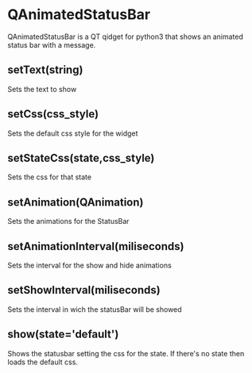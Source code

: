 # QAnimatedStatusBar

QAnimatedStatusBar is a QT qidget for python3 that shows an animated status bar with a message.

## setText(string)

Sets the text to show

## setCss(css_style)

Sets the default css style for the widget

## setStateCss(state,css_style)

Sets the css for that state

## setAnimation(QAnimation)

Sets the animations for the StatusBar

## setAnimationInterval(miliseconds)

Sets the interval for the show and hide animations

## setShowInterval(miliseconds)

Sets the interval in wich the statusBar will be showed

## show(state='default')

Shows the statusbar setting the css for the state. If there's no state then loads the default css. 
